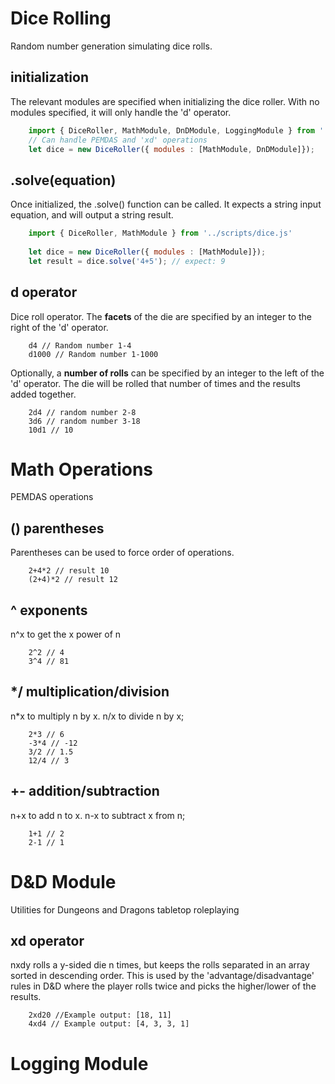 # Dice Rolling
Random number generation simulating dice rolls.

## initialization
The relevant modules are specified when initializing the dice roller. With no modules specified, it will only handle the 'd' operator. 

```javascript
    import { DiceRoller, MathModule, DnDModule, LoggingModule } from '../scripts/dice.js'
    // Can handle PEMDAS and 'xd' operations
    let dice = new DiceRoller({ modules : [MathModule, DnDModule]});
```

## .solve(equation)
Once initialized, the .solve() function can be called. It expects a string input equation, and will output a string result. 

```javascript
    import { DiceRoller, MathModule } from '../scripts/dice.js'
   
    let dice = new DiceRoller({ modules : [MathModule]});
    let result = dice.solve('4+5'); // expect: 9
```

## d operator
Dice roll operator. The **facets** of the die are specified by an integer to the right of the 'd' operator.
```
    d4 // Random number 1-4
    d1000 // Random number 1-1000
```
Optionally, a **number of rolls** can be specified by an integer to the left of the 'd' operator. The die will be rolled that number of times and the results added together.
```
    2d4 // random number 2-8
    3d6 // random number 3-18
    10d1 // 10 
```

# Math Operations
PEMDAS operations

## () parentheses
Parentheses can be used to force order of operations. 
```
    2+4*2 // result 10 
    (2+4)*2 // result 12
```

## ^ exponents
n^x to get the x power of n
```
    2^2 // 4
    3^4 // 81
```

## */ multiplication/division
n*x to multiply n by x. n/x to divide n by x;
```
    2*3 // 6
    -3*4 // -12
    3/2 // 1.5
    12/4 // 3
```


## +- addition/subtraction
n+x to add n to x. n-x to subtract x from n;
```
    1+1 // 2
    2-1 // 1
```

# D&D Module  
Utilities for Dungeons and Dragons tabletop roleplaying

## xd operator  
nxdy rolls a y-sided die n times, but keeps the rolls separated in an array sorted in descending order. This is used by the 'advantage/disadvantage' rules in D&D where the player rolls twice and picks the higher/lower of the results.
```
    2xd20 //Example output: [18, 11] 
    4xd4 // Example output: [4, 3, 3, 1]
```


# Logging Module